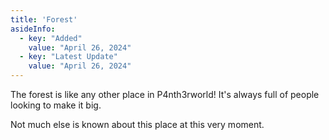 ```yaml
---
title: 'Forest'
asideInfo:
  - key: "Added"
    value: "April 26, 2024"
  - key: "Latest Update"
    value: "April 26, 2024"
---
```


The forest is like any other place in P4nth3rworld!
It's always full of people looking to make it big.

Not much else is known about this place at this very moment.